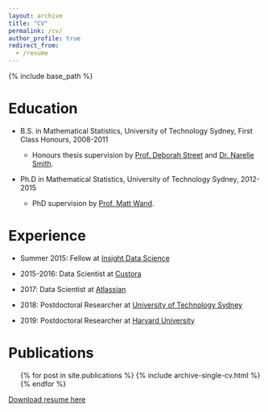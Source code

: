 ```yaml
---
layout: archive
title: "CV"
permalink: /cv/
author_profile: true
redirect_from:
  - /resume
---
```


{% include base_path %}

Education
======
* B.S. in Mathematical Statistics, University of Technology Sydney, First Class Honours, 2008-2011
  * Honours thesis supervision by [Prof. Deborah Street](https://www.uts.edu.au/staff/deborah.street)
  and [Dr. Narelle Smith](https://www.uts.edu.au/scholarship/narelle-smith-memorial-prize).

* Ph.D in Mathematical Statistics, University of Technology Sydney, 2012-2015
  * PhD supervision by [Prof. Matt Wand](https://matt-p-wand.net/).

Experience
======
* Summer 2015: Fellow at [Insight Data Science](https://www.insightdatascience.com)

* 2015-2016: Data Scientist at [Custora](https://www.custora.com/)

* 2017: Data Scientist at [Atlassian](https://www.atlassian.com/)

* 2018: Postdoctoral Researcher at [University of Technology Sydney](https://www.uts.edu.au/)

* 2019: Postdoctoral Researcher at [Harvard University](https://www.harvard.edu/)

Publications
======
  <ul>{% for post in site.publications %}
    {% include archive-single-cv.html %}
  {% endfor %}</ul>

<!-- Talks
======
  <ul>{% for post in site.talks %}
    {% include archive-single-talk-cv.html %}
  {% endfor %}</ul>

Teaching
======
  <ul>{% for post in site.teaching %}
    {% include archive-single-cv.html %}
  {% endfor %}</ul> -->

[Download resume here](http://menictas.github.io/files/resume.pdf)
